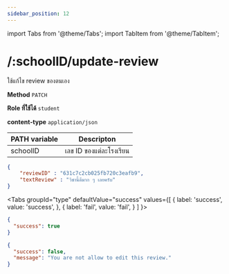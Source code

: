```yaml
---
sidebar_position: 12
---
```

import Tabs from '@theme/Tabs';
import TabItem from '@theme/TabItem';

# /:schoolID/update-review


ใช้แก้ไข review ของตนเอง

**Method** `PATCH`

**Role ที่ใช้ได้** `student`

**content-type** `application/json`

|PATH variable |Descripton|
|-----|--------|
|schoolID|เลข ID ของแต่ละโรงเรียน |


```json title="Request"
{
    "reviewID" : "631c7c2cb025fb720c3eafb9",
    "textReview" : "วิชานี้ดีมาก ๆ เลยครับ"
}
```

<Tabs
  groupId="type"
  defaultValue="success"
  values={[
    { label: 'success', value: 'success', },
    { label: 'fail', value: 'fail', }
  ]
}>

<TabItem value="success">

```json title="Response"
{
  "success": true
}
```
</TabItem>

<TabItem value="fail">

```json title="Response"
{
  "success": false,
  "message": "You are not allow to edit this review."
}
```
</TabItem>

</Tabs>



